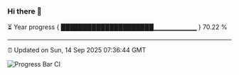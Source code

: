 ### Hi there 👋

⏳ Year progress { █████████████████████▁▁▁▁▁▁▁▁▁ } 70.22 %

---

⏰ Updated on Sun, 14 Sep 2025 07:36:44 GMT

![Progress Bar CI](https://github.com/IshwaranRudhara/GIT-ACTION/workflows/Progress%20Bar%20CI/badge.svg)
